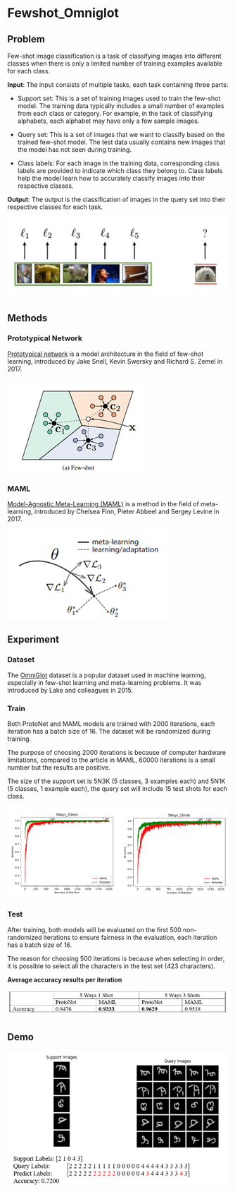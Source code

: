 # Fewshot_Omniglot

## Problem

Few-shot image classification is a task of classifying images into different classes when there is only a limited number of training examples available for each class.

**Input**: The input consists of multiple tasks, each task containing three parts:

- Support set: This is a set of training images used to train the few-shot model. The training data typically includes a small number of examples from each class or category. For example, in the task of classifying alphabets, each alphabet may have only a few sample images.

- Query set: This is a set of images that we want to classify based on the trained few-shot model. The test data usually contains new images that the model has not seen during training.

- Class labels: For each image in the training data, corresponding class labels are provided to indicate which class they belong to. Class labels help the model learn how to accurately classify images into their respective classes.

**Output**: The output is the classification of images in the query set into their respective classes for each task.

![](./image/image1.png)

## Methods

### Prototypical Network

[Prototypical network](https://arxiv.org/abs/1703.05175) is a model architecture in the field of few-shot learning, introduced by Jake Snell, Kevin Swersky and Richard S. Zemel in 2017.

![](./image/protonet.png)

### MAML

[Model-Agnostic Meta-Learning (MAML)](https://arxiv.org/abs/1703.03400) is a method in the field of meta-learning, introduced by Chelsea Finn, Pieter Abbeel and Sergey Levine in 2017.

![](./image/maml.png)

## Experiment

### Dataset

The [OmniGlot](https://github.com/brendenlake/omniglot) dataset is a popular dataset used in machine learning, especially in few-shot learning and meta-learning problems. It was introduced by Lake and colleagues in 2015.

### Train

Both ProtoNet and MAML models are trained with 2000 iterations, each iteration has a batch size of 16. The dataset will be randomized during training.

The purpose of choosing 2000 iterations is because of computer hardware limitations, compared to the article in MAML, 60000 iterations is a small number but the results are positive.

The size of the support set is 5N3K (5 classes, 3 examples each) and 5N1K (5 classes, 1 example each), the query set will include 15 test shots for each class.

![](./image/train.png)

### Test

After training, both models will be evaluated on the first 500 non-randomized iterations to ensure fairness in the evaluation, each iteration has a batch size of 16.

The reason for choosing 500 iterations is because when selecting in order, it is possible to select all the characters in the test set (423 characters).

**Average accuracy results per iteration**

![](./image/result.png)

## Demo

![](./image/demo.png)
